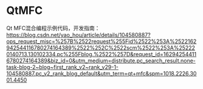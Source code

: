# QtMFC
Qt MFC混合编程示例代码，开发指南：https://blog.csdn.net/yao_hou/article/details/104580887?ops_request_misc=%257B%2522request%255Fid%2522%253A%2522162942544116780274164389%2522%252C%2522scm%2522%253A%252220140713.130102334.pc%255Fblog.%2522%257D&request_id=162942544116780274164389&biz_id=0&utm_medium=distribute.pc_search_result.none-task-blog-2~blog~first_rank_v2~rank_v29-1-104580887.pc_v2_rank_blog_default&utm_term=qt+mfc&spm=1018.2226.3001.4450

